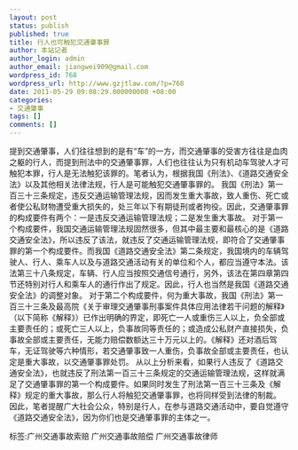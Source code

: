 ```yaml
---
layout: post
status: publish
published: true
title: 行人也可触犯交通肇事罪
author: 本站记者
author_login: admin
author_email: jiangwei909@gmail.com
wordpress_id: 768
wordpress_url: http://www.gzjtlaw.com/?p=768
date: 2011-05-29 09:08:29.000000000 +08:00
categories:
- 交通肇事
tags: []
comments: []
---
```

提到交通肇事，人们往往想到的是有&ldquo;车&rdquo;的一方，而交通肇事的受害方往往是血肉之躯的行人，而提到刑法中的交通肇事罪，人们也往往认为只有机动车驾驶人才可触犯本罪，行人是无法触犯该罪的。笔者认为，根据我国《刑法》、《道路交通安全法》以及其他相关法律法规，行人是可能触犯交通肇事罪的。
我国《刑法》第一百三十三条规定，违反交通运输管理法规，因而发生重大事故，致人重伤、死亡或者使公私财物遭受重大损失的，处三年以下有期徒刑或者拘役。因此，交通肇事罪的构成要件有两个：一是违反交通运输管理法规；二是发生重大事故。
对于第一个构成要件，我国交通运输管理法规固然很多，但其中最主要和最核心的是《道路交通安全法》，所以违反了该法，就违反了交通运输管理法规，即符合了交通肇事罪的第一个构成要件。而我国《道路交通安全法》第二条规定，我国境内的车辆驾驶人、行人、乘车人以及与道路交通活动有关的单位和个人，都应当遵守本法。该法第三十八条规定，车辆、行人应当按照交通信号通行，另外，该法在第四章第四节还特别对行人和乘车人的通行作出了规定。因此，行人也当然是我国《道路交通安全法》的调整对象。
对于第二个构成要件，何为重大事故，我国《刑法》第一百三十三条及最高院《关于审理交通肇事刑事案件具体应用法律若干问题的解释》（以下简称《解释》）已作出明确的界定，即死亡一人或重伤三人以上，负全部或主要责任的；或死亡三人以上，负事故同等责任的；或造成公私财产直接损失，负事故全部或主要责任，无能力赔偿数额达三十万元以上的。《解释》还对酒后驾车，无证驾驶等六种情形，若交通肇事致一人重伤，负事故全部或主要责任，也认定是重大事故，以交通肇事罪处罚。
从以上分析来看，如果行人违反了《道路交通安全法》，也就违反了刑法第一百三十三条规定的交通运输管理法规，这样就满足了交通肇事罪的第一个构成要件。如果同时发生了刑法第一百三十三条及《解释》规定的重大事故，那么行人将触犯交通肇事罪，也将同样受到法律的制裁。
因此，笔者提醒广大社会公众，特别是行人，在参与道路交通活动中，要自觉遵守《道路交通安全法》，因为你们也是交通肇事罪的主体之一。

标签:广州交通事故索赔 广州交通事故赔偿 广州交通事故律师

